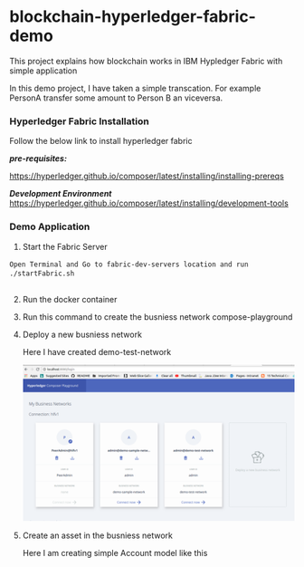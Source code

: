 # blockchain-hyperledger-fabric-demo
This project explains how blockchain works in IBM Hypledger Fabric with simple application

In this demo project, I have taken a simple transcation. For example PersonA transfer some amount to Person B an viceversa.

### Hyperledger Fabric Installation

Follow the below link to install hyperledger fabric

***pre-requisites:***

https://hyperledger.github.io/composer/latest/installing/installing-prereqs

***Development Environment***
https://hyperledger.github.io/composer/latest/installing/development-tools

### Demo Application ###

1. Start the Fabric Server

```
Open Terminal and Go to fabric-dev-servers location and run ./startFabric.sh
 
```
2. Run the docker container

3. Run this command to create the busniess network compose-playground

4. Deploy a new busniess network

   Here I have created demo-test-network
    
   ![fabric-network-demo.png](fabric-network-demo.png)
  
5. Create an asset in the busniess network

   Here I am creating simple Account model like this
